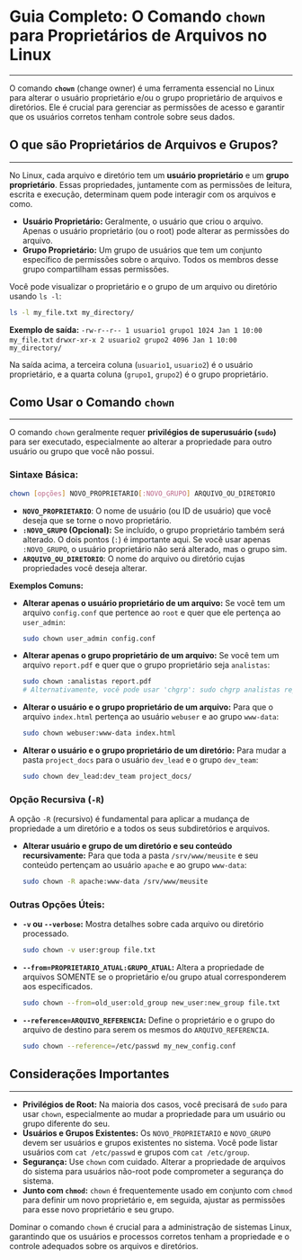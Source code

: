 # Guia Completo: O Comando `chown` para Proprietários de Arquivos no Linux
---

O comando **`chown`** (change owner) é uma ferramenta essencial no Linux para alterar o usuário proprietário e/ou o grupo proprietário de arquivos e diretórios. Ele é crucial para gerenciar as permissões de acesso e garantir que os usuários corretos tenham controle sobre seus dados.

## O que são Proprietários de Arquivos e Grupos?
---

No Linux, cada arquivo e diretório tem um **usuário proprietário** e um **grupo proprietário**. Essas propriedades, juntamente com as permissões de leitura, escrita e execução, determinam quem pode interagir com os arquivos e como.

* **Usuário Proprietário:** Geralmente, o usuário que criou o arquivo. Apenas o usuário proprietário (ou o root) pode alterar as permissões do arquivo.
* **Grupo Proprietário:** Um grupo de usuários que tem um conjunto específico de permissões sobre o arquivo. Todos os membros desse grupo compartilham essas permissões.

Você pode visualizar o proprietário e o grupo de um arquivo ou diretório usando `ls -l`:

```bash
ls -l my_file.txt my_directory/
```

**Exemplo de saída:**
`-rw-r--r-- 1 usuario1 grupo1 1024 Jan 1 10:00 my_file.txt`
`drwxr-xr-x 2 usuario2 grupo2 4096 Jan 1 10:00 my_directory/`

Na saída acima, a terceira coluna (`usuario1`, `usuario2`) é o usuário proprietário, e a quarta coluna (`grupo1`, `grupo2`) é o grupo proprietário.

## Como Usar o Comando `chown`
---

O comando `chown` geralmente requer **privilégios de superusuário (`sudo`)** para ser executado, especialmente ao alterar a propriedade para outro usuário ou grupo que você não possui.

### Sintaxe Básica:

```bash
chown [opções] NOVO_PROPRIETARIO[:NOVO_GRUPO] ARQUIVO_OU_DIRETORIO
```

* **`NOVO_PROPRIETARIO`**: O nome de usuário (ou ID de usuário) que você deseja que se torne o novo proprietário.
* **`:NOVO_GRUPO` (Opcional):** Se incluído, o grupo proprietário também será alterado. O dois pontos (`:`) é importante aqui. Se você usar apenas `:NOVO_GRUPO`, o usuário proprietário não será alterado, mas o grupo sim.
* **`ARQUIVO_OU_DIRETORIO`**: O nome do arquivo ou diretório cujas propriedades você deseja alterar.

**Exemplos Comuns:**

* **Alterar apenas o usuário proprietário de um arquivo:**
    Se você tem um arquivo `config.conf` que pertence ao `root` e quer que ele pertença ao `user_admin`:
    ```bash
    sudo chown user_admin config.conf
    ```

* **Alterar apenas o grupo proprietário de um arquivo:**
    Se você tem um arquivo `report.pdf` e quer que o grupo proprietário seja `analistas`:
    ```bash
    sudo chown :analistas report.pdf
    # Alternativamente, você pode usar 'chgrp': sudo chgrp analistas report.pdf
    ```

* **Alterar o usuário e o grupo proprietário de um arquivo:**
    Para que o arquivo `index.html` pertença ao usuário `webuser` e ao grupo `www-data`:
    ```bash
    sudo chown webuser:www-data index.html
    ```

* **Alterar o usuário e o grupo proprietário de um diretório:**
    Para mudar a pasta `project_docs` para o usuário `dev_lead` e o grupo `dev_team`:
    ```bash
    sudo chown dev_lead:dev_team project_docs/
    ```

### Opção Recursiva (`-R`)

A opção `-R` (recursivo) é fundamental para aplicar a mudança de propriedade a um diretório e a todos os seus subdiretórios e arquivos.

* **Alterar usuário e grupo de um diretório e seu conteúdo recursivamente:**
    Para que toda a pasta `/srv/www/meusite` e seu conteúdo pertençam ao usuário `apache` e ao grupo `www-data`:
    ```bash
    sudo chown -R apache:www-data /srv/www/meusite
    ```

### Outras Opções Úteis:

* **`-v` ou `--verbose`:** Mostra detalhes sobre cada arquivo ou diretório processado.
    ```bash
    sudo chown -v user:group file.txt
    ```
* **`--from=PROPRIETARIO_ATUAL:GRUPO_ATUAL`:** Altera a propriedade de arquivos SOMENTE se o proprietário e/ou grupo atual corresponderem aos especificados.
    ```bash
    sudo chown --from=old_user:old_group new_user:new_group file.txt
    ```
* **`--reference=ARQUIVO_REFERENCIA`:** Define o proprietário e o grupo do arquivo de destino para serem os mesmos do `ARQUIVO_REFERENCIA`.
    ```bash
    sudo chown --reference=/etc/passwd my_new_config.conf
    ```

## Considerações Importantes
---

* **Privilégios de Root:** Na maioria dos casos, você precisará de `sudo` para usar `chown`, especialmente ao mudar a propriedade para um usuário ou grupo diferente do seu.
* **Usuários e Grupos Existentes:** Os `NOVO_PROPRIETARIO` e `NOVO_GRUPO` devem ser usuários e grupos existentes no sistema. Você pode listar usuários com `cat /etc/passwd` e grupos com `cat /etc/group`.
* **Segurança:** Use `chown` com cuidado. Alterar a propriedade de arquivos do sistema para usuários não-root pode comprometer a segurança do sistema.
* **Junto com `chmod`:** `chown` é frequentemente usado em conjunto com `chmod` para definir um novo proprietário e, em seguida, ajustar as permissões para esse novo proprietário e seu grupo.

Dominar o comando `chown` é crucial para a administração de sistemas Linux, garantindo que os usuários e processos corretos tenham a propriedade e o controle adequados sobre os arquivos e diretórios.
